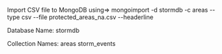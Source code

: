 Import CSV file to MongoDB using=> mongoimport -d stormdb -c areas --type csv --file protected_areas_na.csv --headerline


Database Name:
stormdb

Collection Names: 
areas
storm_events
